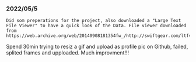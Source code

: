 ### 2022/05/5
	Did som preperations for the project, also downloaded a "Large Text File Viewer" to have a quick look of the Data. File viewer downloaded from https://web.archive.org/web/20140908181354fw_/http://swiftgear.com/ltfviewer/features.html
Spend 30min trying to resiz a gif and upload as profile pic on Github, failed, splited frames and upploaded. Much improvment!!!